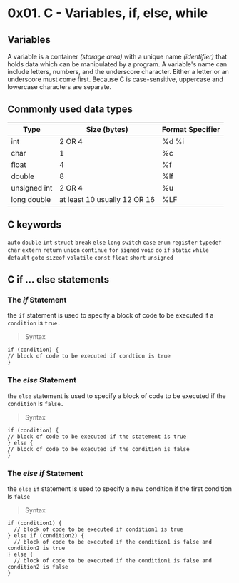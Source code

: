 # 0x01. C - Variables, if, else, while

## Variables
A variable is a container _(storage area)_ with a unique name _(identifier)_
that holds data
which can be manipulated by a program.
A variable's name can include letters, numbers, and the underscore character.
Either a letter or an underscore must come first. Because C is case-sensitive,
uppercase and lowercase characters are separate.

## Commonly used data types

| Type | Size (bytes) | Format Specifier |
| ---- | ------------ | ------------ |
| int | 2 OR 4 | %d %i|
| char | 1 | %c |
| float | 4 | %f |
| double | 8 | %lf |
| unsigned int | 2 OR 4 | %u |
| long double | at least 10 usually 12 OR 16 | %LF |

## C keywords 
`auto` `double` `int` `struct` `break` `else` `long` `switch` `case` `enum` `register` `typedef` `char` `extern` `return` `union` `continue` `for` `signed` `void` `do` `if` `static` `while` `default` `goto` `sizeof` `volatile` `const` `float` `short` `unsigned`

## C if ... else statements
### The *if* Statement
the `if` statement is used to specify a block  of code to be executed if a `condition` is `true.`
> Syntax
```
if (condition) {
// block of code to be executed if condtion is true
}
```
### The *else* Statement
the `else` statement is used to specify a block of code to be executed if the `condition` is `false.`
> Syntax
```
if (condition) {
// block of code to be executed if the statement is true
} else {
// block of code to be executed if the condition is false
}
```
### The *else if* Statement
the `else` `if` statement is used to specify a new condition if the first condition is `false`
> Syntax
```
if (condition1) {
  // block of code to be executed if condition1 is true
} else if (condition2) {
  // block of code to be executed if the condition1 is false and condition2 is true
} else {
  // block of code to be executed if the condition1 is false and condition2 is false
}
```
